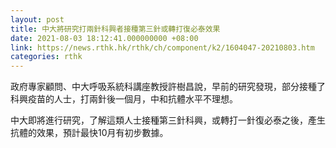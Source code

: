 ```yaml
---
layout: post
title: 中大將研究打兩針科興者接種第三針或轉打復必泰效果
date: 2021-08-03 18:12:41.000000000 +08:00
link: https://news.rthk.hk/rthk/ch/component/k2/1604047-20210803.htm
categories: rthk
---
```


政府專家顧問、中大呼吸系統科講座教授許樹昌說，早前的研究發現，部分接種了科興疫苗的人士，打兩針後一個月，中和抗體水平不理想。

中大即將進行研究，了解這類人士接種第三針科興，或轉打一針復必泰之後，產生抗體的效果，預計最快10月有初步數據。
